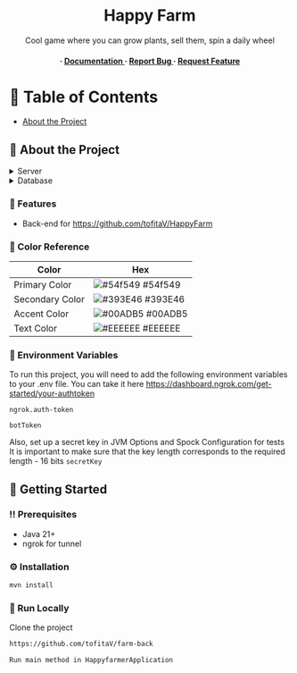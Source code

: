 <div align='center'>

<h1>Happy Farm</h1>
<p>Cool game where you can grow plants, sell them, spin a daily wheel</p>

<h4> <span> · </span> <a href="https://github.com/tofitaV/Happy Farm/blob/master/README.md"> Documentation </a> <span> · </span> <a href="https://github.com/tofitaV/Happy Farm/issues"> Report Bug </a> <span> · </span> <a href="https://github.com/tofitaV/Happy Farm/issues"> Request Feature </a> </h4>


</div>

# :notebook_with_decorative_cover: Table of Contents

- [About the Project](#star2-about-the-project)


## :star2: About the Project
<details> <summary>Server</summary> <ul>
<li><a href="">Java</a></li>
<li><a href="">Spring</a></li>
<li><a href="">Lobmok</a></li>
</ul> </details>
<details> <summary>Database</summary> <ul>
<li><a href="">MySQL</a></li>
<li><a href="">Hibernate</a></li>
</ul> </details>

### :dart: Features
- Back-end for https://github.com/tofitaV/HappyFarm


### :art: Color Reference
| Color | Hex |
| --------------- | ---------------------------------------------------------------- |
| Primary Color | ![#54f549](https://via.placeholder.com/10/54f549?text=+) #54f549 |
| Secondary Color | ![#393E46](https://via.placeholder.com/10/393E46?text=+) #393E46 |
| Accent Color | ![#00ADB5](https://via.placeholder.com/10/00ADB5?text=+) #00ADB5 |
| Text Color | ![#EEEEEE](https://via.placeholder.com/10/EEEEEE?text=+) #EEEEEE |

### :key: Environment Variables
To run this project, you will need to add the following environment variables to your .env file. You can take it here https://dashboard.ngrok.com/get-started/your-authtoken

`ngrok.auth-token`

`botToken`

Also, set up a secret key in JVM Options and Spock Configuration for tests
It is important to make sure that the key length corresponds to the required length - 16 bits
`secretKey`



## :toolbox: Getting Started

### :bangbang: Prerequisites

- Java 21+
- ngrok for tunnel


### :gear: Installation


```bash
mvn install
```


### :running: Run Locally

Clone the project

```bash
https://github.com/tofitaV/farm-back
```

```bash
Run main method in HappyfarmerApplication
```

